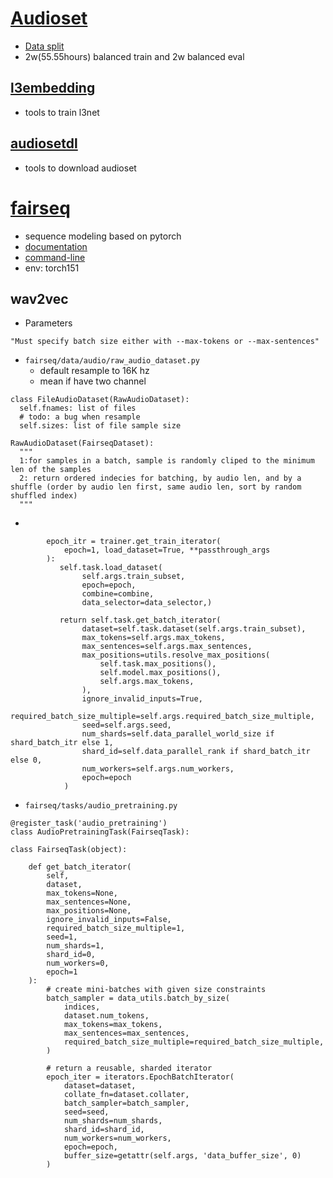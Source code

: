 # [Audioset](https://research.google.com/audioset/index.html)
* [Data split](https://research.google.com/audioset/download.html)
* 2w(55.55hours) balanced train and 2w balanced eval

## [l3embedding](https://github.com/marl/l3embedding)
* tools to train l3net

## [audiosetdl](https://github.com/marl/audiosetdl)
* tools to download audioset

# [fairseq](https://github.com/pytorch/fairseq)
* sequence modeling based on pytorch
* [documentation](https://fairseq.readthedocs.io/en/latest/)
* [command-line](https://fairseq.readthedocs.io/en/latest/command_line_tools.html)
* env: torch151
## wav2vec
* Parameters
```
"Must specify batch size either with --max-tokens or --max-sentences"
```
* `fairseq/data/audio/raw_audio_dataset.py`
  * default resample to 16K hz
  * mean if have two channel
```
class FileAudioDataset(RawAudioDataset):
  self.fnames: list of files
  # todo: a bug when resample
  self.sizes: list of file sample size
  
RawAudioDataset(FairseqDataset):
  """
  1:for samples in a batch, sample is randomly cliped to the minimum len of the samples
  2: return ordered indecies for batching, by audio len, and by a shuffle (order by audio len first, same audio len, sort by random shuffled index)
  """
```
* 
```
        epoch_itr = trainer.get_train_iterator(
            epoch=1, load_dataset=True, **passthrough_args
        ):
           self.task.load_dataset( 
                self.args.train_subset,
                epoch=epoch,
                combine=combine,
                data_selector=data_selector,)
                
           return self.task.get_batch_iterator(
                dataset=self.task.dataset(self.args.train_subset),
                max_tokens=self.args.max_tokens,
                max_sentences=self.args.max_sentences,
                max_positions=utils.resolve_max_positions(
                    self.task.max_positions(),
                    self.model.max_positions(),
                    self.args.max_tokens,
                ),
                ignore_invalid_inputs=True,
                required_batch_size_multiple=self.args.required_batch_size_multiple,
                seed=self.args.seed,
                num_shards=self.data_parallel_world_size if shard_batch_itr else 1,
                shard_id=self.data_parallel_rank if shard_batch_itr else 0,
                num_workers=self.args.num_workers,
                epoch=epoch
            )
```
* `fairseq/tasks/audio_pretraining.py`
```
@register_task('audio_pretraining')
class AudioPretrainingTask(FairseqTask):

class FairseqTask(object):

    def get_batch_iterator(
        self,
        dataset,
        max_tokens=None,
        max_sentences=None,
        max_positions=None,
        ignore_invalid_inputs=False,
        required_batch_size_multiple=1,
        seed=1,
        num_shards=1,
        shard_id=0,
        num_workers=0,
        epoch=1
    ):
        # create mini-batches with given size constraints
        batch_sampler = data_utils.batch_by_size(
            indices,
            dataset.num_tokens,
            max_tokens=max_tokens,
            max_sentences=max_sentences,
            required_batch_size_multiple=required_batch_size_multiple,
        )

        # return a reusable, sharded iterator
        epoch_iter = iterators.EpochBatchIterator(
            dataset=dataset,
            collate_fn=dataset.collater,
            batch_sampler=batch_sampler,
            seed=seed,
            num_shards=num_shards,
            shard_id=shard_id,
            num_workers=num_workers,
            epoch=epoch,
            buffer_size=getattr(self.args, 'data_buffer_size', 0)
        )
```

